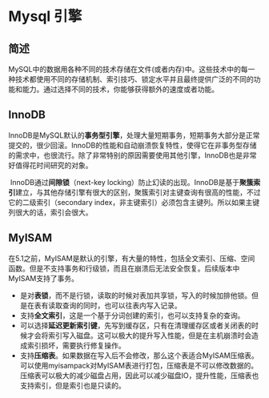 # Mysql 引擎

## 简述

​	MySQL中的数据用各种不同的技术存储在文件(或者内存)中。这些技术中的每一种技术都使用不同的存储机制、索引技巧、锁定水平并且最终提供广泛的不同的功能和能力。通过选择不同的技术，你能够获得额外的速度或者功能。

## InnoDB

​	InnoDB是MySQL默认的**事务型引擎**，处理大量短期事务，短期事务大部分是正常提交的，很少回滚。InnoDB的性能和自动崩溃恢复特性，使得它在非事务型存储的需求中，也很流行。除了非常特别的原因需要使用其他引擎，InnoDB也是非常好值得花时间研究的对象。

​	InnoDB通过**间隙锁**（next-key  locking）防止幻读的出现。InnoDB是基于**聚簇索引**建立，与其他存储引擎有很大的区别，聚簇索引对主键查询有很高的性能，不过它的二级索引（secondary index，非主键索引）必须包含主键列。所以如果主键列很大的话，索引会很大。

## MyISAM

​	在5.1之前，MyISAM是默认的引擎，有大量的特性，包括全文索引、压缩、空间函数。但是不支持事务和行级锁，而且在崩溃后无法安全恢复。后续版本中MyISAM支持了事务。

- 是对**表锁**，而不是行锁，读取的时候对表加共享锁，写入的时候加排他锁。但是在表有读取查询的同时，也可以往表内写入记录。
- 支持**全文索引**，这是一个基于分词创建的索引，也可以支持复杂的查询。
- 可以选择**延迟更新索引键**，先写到缓存区，只有在清理缓存区或者关闭表的时候才会将索引写入磁盘。这可以极大的提升写入性能，但是在主机崩溃时会造成索引损坏，需要执行修复操作。
- 支持**压缩表**。如果数据在写入后不会修改，那么这个表适合MyISAM压缩表。可以使用myisampack对MyISAM表进行打包，压缩表是不可以修改数据的。压缩表可以极大的减少磁盘占用，因此可以减少磁盘IO，提升性能，压缩表也支持索引，但是索引也是只读的。

